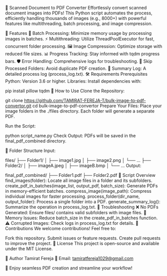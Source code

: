 📄 Scanned Document to PDF Converter
Effortlessly convert scanned document images into PDFs! This Python script automates the process, efficiently handling thousands of images (e.g., 8000+) with powerful features like multithreading, batch processing, and image compression.

🌟 Features
🚀 Batch Processing: Minimize memory usage by processing images in batches.
⚡ Multithreading: Utilize ThreadPoolExecutor for fast, concurrent folder processing.
🖼️ Image Compression: Optimize storage with reduced file sizes.
📊 Progress Tracking: Stay informed with tqdm progress bars.
🛡️ Error Handling: Comprehensive logs for troubleshooting.
🔄 Skip Processed Folders: Avoid duplicate PDF creation.
📜 Summary Log: A detailed process log (process_log.txt).
🛠️ Requirements
Prerequisites
Python: Version 3.6 or higher.
Libraries: Install dependencies with:

  pip install pillow tqdm
🚀 How to Use
Clone the Repository:


git clone https://github.com/TAMIRAT-FEREJA-T/bulk-image-to-pdf-convertor.git
cd bulk-image-to-pdf-convertor
Prepare Your Files:
Place your image folders in the ./files directory. Each folder will generate a separate PDF.

Run the Script:


python script_name.py
Check Output:
PDFs will be saved in the final_pdf_combined directory.

📂 Folder Structure
Input:

files/
├── Folder1/
│   ├── image1.jpg
│   ├── image2.png
│   └── ...
├── Folder2/
│   ├── imageA.jpeg
│   ├── imageB.bmp
│   └── ...
Output:

final_pdf_combined/
├── Folder1.pdf
├── Folder2.pdf
🧩 Script Overview
find_images(folder): Locate all image files in a folder and its subfolders.
create_pdf_in_batches(image_list, output_pdf, batch_size): Generate PDFs in memory-efficient batches.
compress_image(image_path): Compress individual images for faster processing.
process_folder(dir_name, output_folder): Process a single folder into a PDF.
generate_summary_log(): Summarize the operation in process_log.txt.
🔧 Troubleshooting
❌ No PDFs Generated:
Ensure files/ contains valid subfolders with image files.
🔄 Memory Issues:
Reduce batch_size in the create_pdf_in_batches function.
⚠️ Corrupted Images:
Check logs in process_log.txt for details.
🤝 Contributions
We welcome contributions! Feel free to:

Fork this repository.
Submit issues or feature requests.
Create pull requests to improve the project.
📜 License
This project is open-source and available under the MIT License.

👤 Author
Tamirat Fereja
📧 Email: tamiratfereja1029@gmail.com

🎉 Enjoy seamless PDF creation and streamline your workflow!






